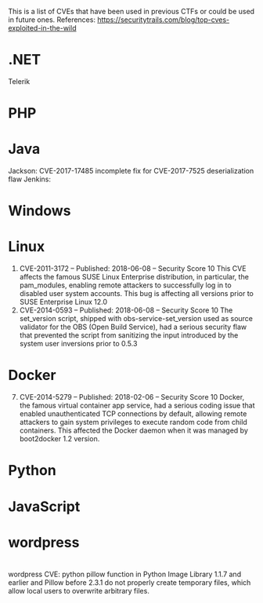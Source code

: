 This is a list of CVEs that have been used in previous CTFs or could be used in future ones.
References: https://securitytrails.com/blog/top-cves-exploited-in-the-wild


# .NET
Telerik

# PHP


# Java
Jackson: CVE-2017-17485 incomplete fix for CVE-2017-7525 deserialization flaw
Jenkins: 
# Windows


# Linux
1. CVE-2011-3172 – Published: 2018-06-08 – Security Score 10
This CVE affects the famous SUSE Linux Enterprise distribution, in particular, the pam_modules, enabling remote attackers to successfully log in to disabled user system accounts. This bug is affecting all versions prior to SUSE Enterprise Linux 12.0
2. CVE-2014-0593 – Published: 2018-06-08 – Security Score 10
The set_version script, shipped with obs-service-set_version used as source validator for the OBS (Open Build Service), had a serious security flaw that prevented the script from sanitizing the input introduced by the system user inversions prior to 0.5.3


# Docker
7. CVE-2014-5279 – Published: 2018-02-06 – Security Score 10
Docker, the famous virtual container app service, had a serious coding issue that enabled unauthenticated TCP connections by default, allowing remote attackers to gain system privileges to execute random code from child containers. This affected the Docker daemon when it was managed by boot2docker 1.2 version.
# Python


# JavaScript


# wordpress


# 
wordpress
CVE: python pillow function in Python Image Library 1.1.7 and earlier and
Pillow before 2.3.1 do not properly create temporary files,
which allow local users to overwrite arbitrary files.
